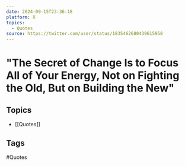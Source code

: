 ```yaml
---
date: 2024-09-15T23:36:18
platform: X
topics:
  - Quotes
source: https://twitter.com/user/status/1835462680439615958
---
```

# "The Secret of Change Is to Focus All of Your Energy, Not on Fighting the Old, But on Building the New"

## Topics
- [[Quotes]]

## Tags
#Quotes